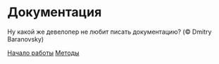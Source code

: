 # Документация
Ну какой же девелопер не любит писать документацию? (© Dmitry Baranovsky)

[Начало работы](./GettingStarted.md)
[Методы](./Methods.md)